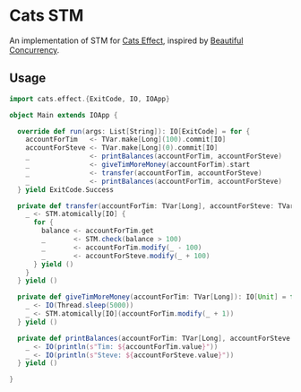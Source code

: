 Cats STM
========

An implementation of STM for [Cats Effect](https://typelevel.org/cats-effect/), inspired by
[Beautiful Concurrency](https://www.microsoft.com/en-us/research/wp-content/uploads/2016/02/beautiful.pdf).

Usage
-----

```scala
import cats.effect.{ExitCode, IO, IOApp}

object Main extends IOApp {

  override def run(args: List[String]): IO[ExitCode] = for {
    accountForTim   <- TVar.make[Long](100).commit[IO]
    accountForSteve <- TVar.make[Long](0).commit[IO]
    _               <- printBalances(accountForTim, accountForSteve)
    _               <- giveTimMoreMoney(accountForTim).start
    _               <- transfer(accountForTim, accountForSteve)
    _               <- printBalances(accountForTim, accountForSteve)
  } yield ExitCode.Success

  private def transfer(accountForTim: TVar[Long], accountForSteve: TVar[Long]): IO[Unit] = for {
    _ <- STM.atomically[IO] {
      for {
        balance <- accountForTim.get
        _       <- STM.check(balance > 100)
        _       <- accountForTim.modify(_ - 100)
        _       <- accountForSteve.modify(_ + 100)
      } yield ()
    }
  } yield ()

  private def giveTimMoreMoney(accountForTim: TVar[Long]): IO[Unit] = for {
    _ <- IO(Thread.sleep(5000))
    _ <- STM.atomically[IO](accountForTim.modify(_ + 1))
  } yield ()

  private def printBalances(accountForTim: TVar[Long], accountForSteve: TVar[Long]): IO[Unit] = for {
    _ <- IO(println(s"Tim: ${accountForTim.value}"))
    _ <- IO(println(s"Steve: ${accountForSteve.value}"))
  } yield ()

}
```